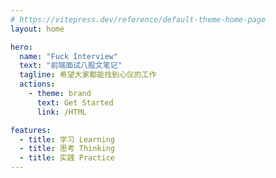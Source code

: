 ```yaml
---
# https://vitepress.dev/reference/default-theme-home-page
layout: home

hero:
  name: "Fuck Interview"
  text: "前端面试八股文笔记"
  tagline: 希望大家都能找到心仪的工作
  actions:
    - theme: brand
      text: Get Started
      link: /HTML

features:
  - title: 学习 Learning
  - title: 思考 Thinking 
  - title: 实践 Practice
---
```


